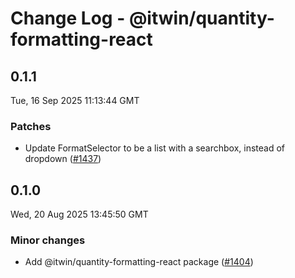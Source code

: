 # Change Log - @itwin/quantity-formatting-react

<!-- This log was last generated on Tue, 16 Sep 2025 11:13:44 GMT and should not be manually modified. -->

<!-- Start content -->

## 0.1.1

Tue, 16 Sep 2025 11:13:44 GMT

### Patches

- Update FormatSelector to be a list with a searchbox, instead of dropdown ([#1437](https://github.com/iTwin/viewer-components-react/pull/1437))

## 0.1.0

Wed, 20 Aug 2025 13:45:50 GMT

### Minor changes

- Add @itwin/quantity-formatting-react package ([#1404](https://github.com/iTwin/viewer-components-react/pull/1404))
